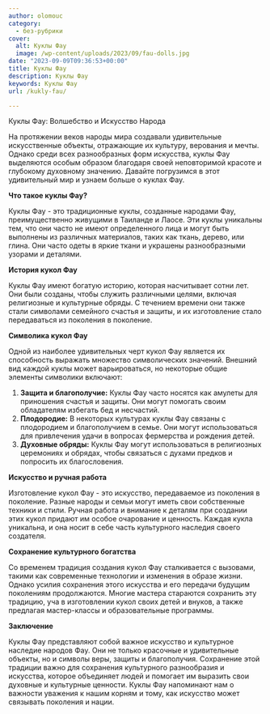 ```yaml
---
author: olomouc
category:
  - без-рубрики
cover:
  alt: Куклы Фау
  image: /wp-content/uploads/2023/09/fau-dolls.jpg
date: "2023-09-09T09:36:53+00:00"
title: Куклы Фау
description: Куклы Фау
keywords: Куклы Фау
url: /kukly-fau/

---
```

  
Куклы Фау: Волшебство и Искусство Народа

На протяжении веков народы мира создавали удивительные искусственные объекты, отражающие их культуру, верования и мечты. Однако среди всех разнообразных форм искусства, куклы Фау выделяются особым образом благодаря своей неповторимой красоте и глубокому духовному значению. Давайте погрузимся в этот удивительный мир и узнаем больше о куклах Фау.

**Что такое куклы Фау?**

Куклы Фау \- это традиционные куклы, созданные народами Фау, преимущественно живущими в Таиланде и Лаосе. Эти куклы уникальны тем, что они часто не имеют определенного лица и могут быть выполнены из различных материалов, таких как ткань, дерево, или глина. Они часто одеты в яркие ткани и украшены разнообразными узорами и деталями.

**История кукол Фау**

Куклы Фау имеют богатую историю, которая насчитывает сотни лет. Они были созданы, чтобы служить различными целями, включая религиозные и культурные обряды. С течением времени они также стали символами семейного счастья и защиты, и их изготовление стало передаваться из поколения в поколение.

**Символика кукол Фау**

Одной из наиболее удивительных черт кукол Фау является их способность выражать множество символических значений. Внешний вид каждой куклы может варьироваться, но некоторые общие элементы символики включают:

1. **Защита и благополучие:** Куклы Фау часто носятся как амулеты для приношения счастья и защиты. Они могут помогать своим обладателям избегать бед и несчастий.
1. **Плодородие:** В некоторых культурах куклы Фау связаны с плодородием и благополучием в семье. Они могут использоваться для привлечения удачи в вопросах фермерства и рождения детей.
1. **Духовные обряды:** Куклы Фау могут использоваться в религиозных церемониях и обрядах, чтобы связаться с духами предков и попросить их благословения.

**Искусство и ручная работа**

Изготовление кукол Фау \- это искусство, передаваемое из поколения в поколение. Разные народы и семьи могут иметь свои собственные техники и стили. Ручная работа и внимание к деталям при создании этих кукол придают им особое очарование и ценность. Каждая кукла уникальна, и она носит в себе часть культурного наследия своего создателя.

**Сохранение культурного богатства**

Со временем традиция создания кукол Фау сталкивается с вызовами, такими как современные технологии и изменения в образе жизни. Однако усилия сохранения этого искусства и его передачи будущим поколениям продолжаются. Многие мастера стараются сохранить эту традицию, уча в изготовлении кукол своих детей и внуков, а также предлагая мастер-классы и образовательные программы.

**Заключение**

Куклы Фау представляют собой важное искусство и культурное наследие народов Фау. Они не только красочные и удивительные объекты, но и символы веры, защиты и благополучия. Сохранение этой традиции важно для сохранения культурного разнообразия и искусства, которое объединяет людей и помогает им выразить свои духовные и культурные ценности. Куклы Фау напоминают нам о важности уважения к нашим корням и тому, как искусство может связывать поколения и нации.
